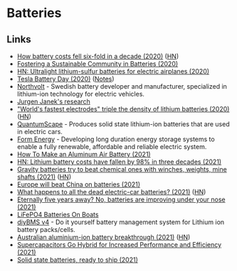 # Batteries

## Links

- [How battery costs fell six-fold in a decade (2020)](https://arstechnica.com/features/2020/05/the-story-of-cheaper-batteries-from-smartphones-to-teslas/) ([HN](https://news.ycombinator.com/item?id=23271009))
- [Fostering a Sustainable Community in Batteries (2020)](https://pubs.acs.org/doi/10.1021/acsenergylett.0c01304)
- [HN: Ultralight lithium-sulfur batteries for electric airplanes (2020)](https://news.ycombinator.com/item?id=24213867)
- [Tesla Battery Day (2020)](https://youtu.be/l6T9xIeZTds?t=6029) ([Notes](https://blog.jessfraz.com/post/battery-day/))
- [Northvolt](https://northvolt.com/) - Swedish battery developer and manufacturer, specialized in lithium-ion technology for electric vehicles.
- [Jurgen Janek's research](https://scholar.google.de/citations?user=KQQWiYQAAAAJ&hl=en)
- ["World's fastest electrodes" triple the density of lithium batteries (2020)](https://newatlas.com/energy/nawa-vertically-aligned-carbon-nanotube-electrode/) ([HN](https://news.ycombinator.com/item?id=24706325))
- [QuantumScape](https://www.quantumscape.com/) - Produces solid state lithium-ion batteries that are used in electric cars.
- [Form Energy](https://formenergy.com/) - Developing long duration energy storage systems to enable a fully renewable, affordable and reliable electric system.
- [How To Make an Aluminum Air Battery (2021)](https://www.youtube.com/watch?v=DdFqTQKjICI)
- [HN: Lithium battery costs have fallen by 98% in three decades (2021)](https://news.ycombinator.com/item?id=26682097)
- [Gravity batteries try to beat chemical ones with winches, weights, mine shafts (2021)](https://www.sciencemag.org/news/2021/04/gravity-based-batteries-try-beat-their-chemical-cousins-winches-weights-and-mine-shafts) ([HN](https://news.ycombinator.com/item?id=26922544))
- [Europe will beat China on batteries (2021)](https://bigthink.com/strange-maps/gigafactories-in-europe)
- [What happens to all the dead electric-car batteries? (2021)](https://www.sciencemag.org/news/2021/05/millions-electric-cars-are-coming-what-happens-all-dead-batteries) ([HN](https://news.ycombinator.com/item?id=27232178))
- [Eternally five years away? No, batteries are improving under your nose (2021)](https://arstechnica.com/science/2021/05/eternally-five-years-away-no-batteries-are-improving-under-your-nose/)
- [LiFePO4 Batteries On Boats](https://marinehowto.com/lifepo4-batteries-on-boats/)
- [diyBMS v4](https://github.com/stuartpittaway/diyBMSv4) - Do it yourself battery management system for Lithium ion battery packs/cells.
- [Australian aluminium-ion battery breakthrough (2021)](https://www.motoring.com.au/australian-aluminium-ion-battery-breakthrough-129973/) ([HN](https://news.ycombinator.com/item?id=27384158))
- [Supercapacitors Go Hybrid for Increased Performance and Efficiency (2021)](https://www.techbriefs.com/component/content/article/tb/pub/features/technology-leaders/39272)
- [Solid state batteries, ready to ship (2021)](https://hackaday.com/2021/08/03/murata-to-deliver-solid-state-batteries-to-market-in-the-fall/)
